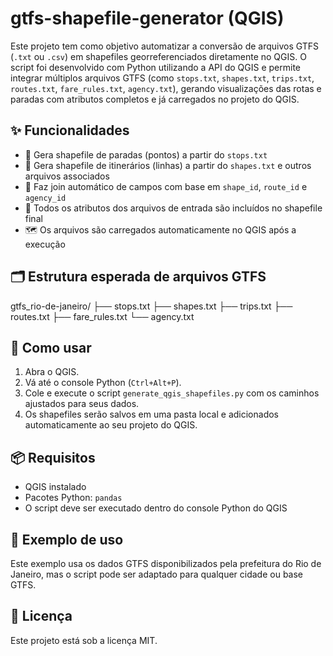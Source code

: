 # gtfs-shapefile-generator (QGIS)

Este projeto tem como objetivo automatizar a conversão de arquivos GTFS (`.txt` ou `.csv`) em shapefiles georreferenciados diretamente no QGIS. O script foi desenvolvido com Python utilizando a API do QGIS e permite integrar múltiplos arquivos GTFS (como `stops.txt`, `shapes.txt`, `trips.txt`, `routes.txt`, `fare_rules.txt`, `agency.txt`), gerando visualizações das rotas e paradas com atributos completos e já carregados no projeto do QGIS.

## ✨ Funcionalidades

- 📍 Gera shapefile de paradas (pontos) a partir do `stops.txt`
- 🧭 Gera shapefile de itinerários (linhas) a partir do `shapes.txt` e outros arquivos associados
- 🔗 Faz join automático de campos com base em `shape_id`, `route_id` e `agency_id`
- 🧾 Todos os atributos dos arquivos de entrada são incluídos no shapefile final
- 🗺️ Os arquivos são carregados automaticamente no QGIS após a execução

## 🗂️ Estrutura esperada de arquivos GTFS

gtfs_rio-de-janeiro/
├── stops.txt
├── shapes.txt
├── trips.txt
├── routes.txt
├── fare_rules.txt
└── agency.txt

## 🚀 Como usar

1. Abra o QGIS.
2. Vá até o console Python (`Ctrl+Alt+P`).
3. Cole e execute o script `generate_qgis_shapefiles.py` com os caminhos ajustados para seus dados.
4. Os shapefiles serão salvos em uma pasta local e adicionados automaticamente ao seu projeto do QGIS.

## 📦 Requisitos

- QGIS instalado
- Pacotes Python: `pandas`
- O script deve ser executado dentro do console Python do QGIS

## 📍 Exemplo de uso

Este exemplo usa os dados GTFS disponibilizados pela prefeitura do Rio de Janeiro, mas o script pode ser adaptado para qualquer cidade ou base GTFS.

## 📄 Licença

Este projeto está sob a licença MIT.
